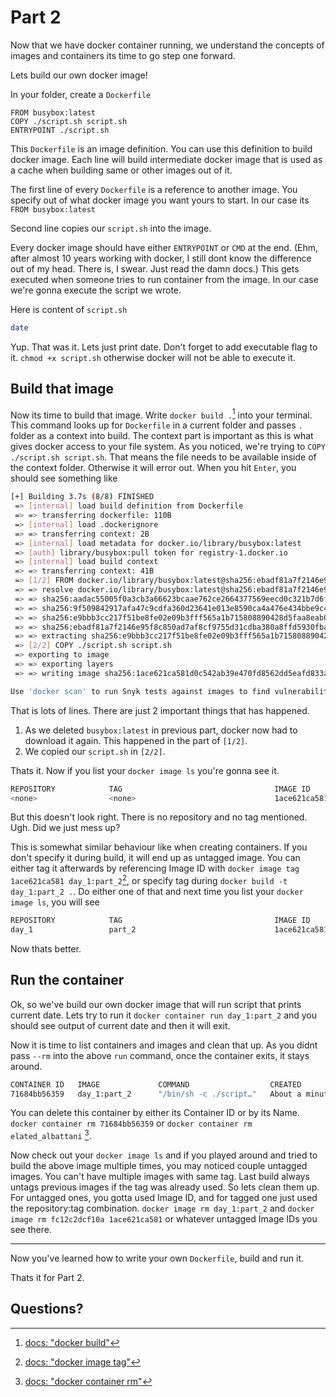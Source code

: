 # Part 2

Now that we have docker container running, we understand the concepts of images and containers its time to go step one forward.

Lets build our own docker image!

In your folder, create a `Dockerfile`

```
FROM busybox:latest
COPY ./script.sh script.sh
ENTRYPOINT ./script.sh
```

This `Dockerfile` is an image definition. You can use this definition to build docker image. Each line will build intermediate docker image that is used as a cache when building same or other images out of it.

The first line of every `Dockerfile` is a reference to another image. You specify out of what docker image you want yours to start. In our case its `FROM busybox:latest`

Second line copies our `script.sh` into the image.

Every docker image should have either `ENTRYPOINT` or `CMD` at the end. (Ehm, after almost 10 years working with docker, I still dont know the difference out of my head. There is, I swear. Just read the damn docs.) This gets executed when someone tries to run container from the image. In our case we're gonna execute the script we wrote.

Here is content of `script.sh`

```sh
date
```

Yup. That was it. Lets just print date. Don't forget to add executable flag to it. `chmod +x script.sh` otherwise docker will not be able to execute it.

## Build that image
Now its time to build that image. Write `docker build .`[^1] into your terminal. This command looks up for `Dockerfile` in a current folder and passes `.` folder as a context into build. The context part is important as this is what gives docker access to your file system. As you noticed, we're trying to `COPY ./script.sh script.sh`. That means the file needs to be available inside of the context folder.  Otherwise it will error out. When you hit `Enter`, you should see something like

```sh
[+] Building 3.7s (8/8) FINISHED
 => [internal] load build definition from Dockerfile                                                                                         0.0s
 => => transferring dockerfile: 110B                                                                                                         0.0s
 => [internal] load .dockerignore                                                                                                            0.0s
 => => transferring context: 2B                                                                                                              0.0s
 => [internal] load metadata for docker.io/library/busybox:latest                                                                            3.2s
 => [auth] library/busybox:pull token for registry-1.docker.io                                                                               0.0s
 => [internal] load build context                                                                                                            0.0s
 => => transferring context: 41B                                                                                                             0.0s
 => [1/2] FROM docker.io/library/busybox:latest@sha256:ebadf81a7f2146e95f8c850ad7af8cf9755d31cdba380a8ffd5930fba5996095                      0.4s
 => => resolve docker.io/library/busybox:latest@sha256:ebadf81a7f2146e95f8c850ad7af8cf9755d31cdba380a8ffd5930fba5996095                      0.0s
 => => sha256:aadac55005f0a3cb3a66623bcaae762ce2664377569eecd0c321b7d6fa4f60e9 527B / 527B                                                   0.0s
 => => sha256:9f509842917afa47c9cdfa360d23641e013e8590ca4a476e434bbe9c4fda41be 1.47kB / 1.47kB                                               0.0s
 => => sha256:e9bbb3cc217f51be8fe02e09b3fff565a1b715808890428d5faa8eab084af5f5 828.41kB / 828.41kB                                           0.3s
 => => sha256:ebadf81a7f2146e95f8c850ad7af8cf9755d31cdba380a8ffd5930fba5996095 2.29kB / 2.29kB                                               0.0s
 => => extracting sha256:e9bbb3cc217f51be8fe02e09b3fff565a1b715808890428d5faa8eab084af5f5                                                    0.1s
 => [2/2] COPY ./script.sh script.sh                                                                                                         0.0s
 => exporting to image                                                                                                                       0.0s
 => => exporting layers                                                                                                                      0.0s
 => => writing image sha256:1ace621ca581d0c542ab39e470fd8562dd5eafd833a4e7379027d62b2205e7c6                                                 0.0s

Use 'docker scan' to run Snyk tests against images to find vulnerabilities and learn how to fix them
```

That is lots of lines. There are just 2 important things that has happened.
1. As we deleted `busybox:latest` in previous part, docker now had to download it again. This happened in the part of `[1/2]`.
2. We copied our `script.sh` in `[2/2]`.

Thats it. Now if you list your `docker image ls` you're gonna see it.

```sh
REPOSITORY            TAG                                  IMAGE ID       CREATED         SIZE
<none>                <none>                               1ace621ca581   2 minutes ago   1.41MB
```

But this doesn't look right. There is no repository and no tag mentioned. Ugh. Did we just mess up?

This is somewhat similar behaviour like when creating containers. If you don't specify it during build, it will end up as untagged image. You can either tag it afterwards by referencing Image ID with `docker image tag 1ace621ca581 day_1:part_2`[^2], or specify tag during `docker build -t day_1:part_2 .`. Do either one of that and next time you list your `docker image ls`, you will see

```sh
REPOSITORY            TAG                                  IMAGE ID       CREATED         SIZE
day_1                 part_2                               1ace621ca581   5 minutes ago   1.41MB
```

Now thats better.

## Run the container
Ok, so we've build our own docker image that will run script that prints current date. Lets try to run it `docker container run day_1:part_2` and you should see output of current date and then it will exit.

Now it is time to list containers and images and clean that up. As you didnt pass `--rm` into the above `run` command, once the container exits, it stays around.

```sh
CONTAINER ID   IMAGE             COMMAND                  CREATED              STATUS                          PORTS        NAMES
71684bb56359   day_1:part_2      "/bin/sh -c ./script…"   About a minute ago   Exited (0) About a minute ago                elated_albattani
```

You can delete this container by either its Container ID or by its Name. `docker container rm 71684bb56359` or `docker container rm elated_albattani` [^3].

Now check out your `docker image ls` and if you played around and tried to build the above image multiple times, you may noticed couple untagged images. You can't have multiple images with same tag. Last build always untags previous images if the tag was already used. So lets clean them up. For untagged ones, you gotta used Image ID, and for tagged one just used the repository:tag combination. `docker image rm day_1:part_2` and `docker image rm fc12c2dcf10a 1ace621ca581` or whatever untagged Image IDs you see there.

---
Now you've learned how to write your own `Dockerfile`, build and run it.

Thats it for Part 2.

## Questions?

[^1]: [docs: "docker build"](https://docs.docker.com/engine/reference/commandline/build/)
[^2]: [docs: "docker image tag"](https://docs.docker.com/engine/reference/commandline/tag/)
[^3]: [docs: "docker container rm"](https://docs.docker.com/engine/reference/commandline/rm/)
